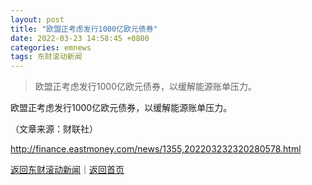 ```yaml
---
layout: post
title: "欧盟正考虑发行1000亿欧元债券"
date: 2022-03-23 14:58:45 +0800
categories: emnews
tags: 东财滚动新闻
---
```

> 欧盟正考虑发行1000亿欧元债券，以缓解能源账单压力。

<p>欧盟正考虑发行1000亿欧元债券，以缓解能源账单压力。</p><p class="em_media">（文章来源：财联社）</p>

<http://finance.eastmoney.com/news/1355,202203232320280578.html>

[返回东财滚动新闻](//finews.withounder.com/emnews/)｜[返回首页](//finews.withounder.com/)